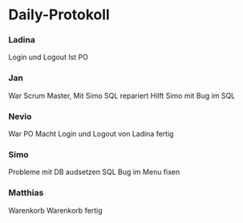 # Daily-Protokoll

### Ladina

Login und Logout
Ist PO

### Jan

War Scrum Master, Mit Simo SQL repariert
Hilft Simo mit Bug im SQL

### Nevio

War PO
Macht Login und Logout von Ladina fertig

### Simo

Probleme mit DB audsetzen
SQL Bug im Menu fixen

### Matthias

Warenkorb
Warenkorb fertig

